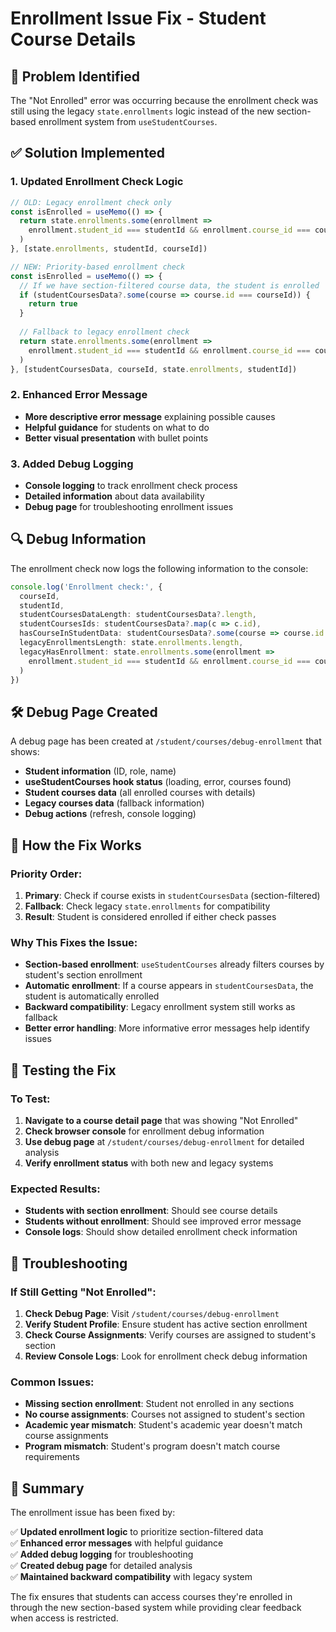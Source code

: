 # Enrollment Issue Fix - Student Course Details

## 🐛 Problem Identified

The "Not Enrolled" error was occurring because the enrollment check was still using the legacy `state.enrollments` logic instead of the new section-based enrollment system from `useStudentCourses`.

## ✅ Solution Implemented

### **1. Updated Enrollment Check Logic**
```typescript
// OLD: Legacy enrollment check only
const isEnrolled = useMemo(() => {
  return state.enrollments.some(enrollment => 
    enrollment.student_id === studentId && enrollment.course_id === courseId
  )
}, [state.enrollments, studentId, courseId])

// NEW: Priority-based enrollment check
const isEnrolled = useMemo(() => {
  // If we have section-filtered course data, the student is enrolled
  if (studentCoursesData?.some(course => course.id === courseId)) {
    return true
  }
  
  // Fallback to legacy enrollment check
  return state.enrollments.some(enrollment => 
    enrollment.student_id === studentId && enrollment.course_id === courseId
  )
}, [studentCoursesData, courseId, state.enrollments, studentId])
```

### **2. Enhanced Error Message**
- **More descriptive error message** explaining possible causes
- **Helpful guidance** for students on what to do
- **Better visual presentation** with bullet points

### **3. Added Debug Logging**
- **Console logging** to track enrollment check process
- **Detailed information** about data availability
- **Debug page** for troubleshooting enrollment issues

## 🔍 Debug Information

The enrollment check now logs the following information to the console:
```typescript
console.log('Enrollment check:', {
  courseId,
  studentId,
  studentCoursesDataLength: studentCoursesData?.length,
  studentCoursesIds: studentCoursesData?.map(c => c.id),
  hasCourseInStudentData: studentCoursesData?.some(course => course.id === courseId),
  legacyEnrollmentsLength: state.enrollments.length,
  legacyHasEnrollment: state.enrollments.some(enrollment => 
    enrollment.student_id === studentId && enrollment.course_id === courseId
  )
})
```

## 🛠️ Debug Page Created

A debug page has been created at `/student/courses/debug-enrollment` that shows:
- **Student information** (ID, role, name)
- **useStudentCourses hook status** (loading, error, courses found)
- **Student courses data** (all enrolled courses with details)
- **Legacy courses data** (fallback information)
- **Debug actions** (refresh, console logging)

## 🔄 How the Fix Works

### **Priority Order:**
1. **Primary**: Check if course exists in `studentCoursesData` (section-filtered)
2. **Fallback**: Check legacy `state.enrollments` for compatibility
3. **Result**: Student is considered enrolled if either check passes

### **Why This Fixes the Issue:**
- **Section-based enrollment**: `useStudentCourses` already filters courses by student's section enrollment
- **Automatic enrollment**: If a course appears in `studentCoursesData`, the student is automatically enrolled
- **Backward compatibility**: Legacy enrollment system still works as fallback
- **Better error handling**: More informative error messages help identify issues

## 🧪 Testing the Fix

### **To Test:**
1. **Navigate to a course detail page** that was showing "Not Enrolled"
2. **Check browser console** for enrollment debug information
3. **Use debug page** at `/student/courses/debug-enrollment` for detailed analysis
4. **Verify enrollment status** with both new and legacy systems

### **Expected Results:**
- **Students with section enrollment**: Should see course details
- **Students without enrollment**: Should see improved error message
- **Console logs**: Should show detailed enrollment check information

## 🚨 Troubleshooting

### **If Still Getting "Not Enrolled":**

1. **Check Debug Page**: Visit `/student/courses/debug-enrollment`
2. **Verify Student Profile**: Ensure student has active section enrollment
3. **Check Course Assignments**: Verify courses are assigned to student's section
4. **Review Console Logs**: Look for enrollment check debug information

### **Common Issues:**
- **Missing section enrollment**: Student not enrolled in any sections
- **No course assignments**: Courses not assigned to student's section
- **Academic year mismatch**: Student's academic year doesn't match course assignments
- **Program mismatch**: Student's program doesn't match course requirements

## 📝 Summary

The enrollment issue has been fixed by:

✅ **Updated enrollment logic** to prioritize section-filtered data  
✅ **Enhanced error messages** with helpful guidance  
✅ **Added debug logging** for troubleshooting  
✅ **Created debug page** for detailed analysis  
✅ **Maintained backward compatibility** with legacy system  

The fix ensures that students can access courses they're enrolled in through the new section-based system while providing clear feedback when access is restricted.
